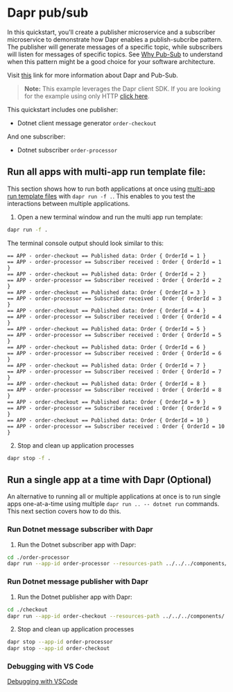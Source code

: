 # Dapr pub/sub

In this quickstart, you'll create a publisher microservice and a subscriber microservice to demonstrate how Dapr enables a publish-subcribe pattern. The publisher will generate messages of a specific topic, while subscribers will listen for messages of specific topics. See [Why Pub-Sub](https://docs.dapr.io/developing-applications/building-blocks/pubsub/pubsub-overview/) to understand when this pattern might be a good choice for your software architecture.

Visit [this](https://docs.dapr.io/developing-applications/building-blocks/pubsub/) link for more information about Dapr and Pub-Sub.

> **Note:** This example leverages the Dapr client SDK.  If you are looking for the example using only HTTP [click here](../http).

This quickstart includes one publisher:

- Dotnet client message generator `order-checkout` 

And one subscriber: 
 
- Dotnet subscriber `order-processor`

## Run all apps with multi-app run template file:

This section shows how to run both applications at once using [multi-app run template files](https://docs.dapr.io/developing-applications/local-development/multi-app-dapr-run/multi-app-overview/) with `dapr run -f .`.  This enables to you test the interactions between multiple applications.  

1. Open a new terminal window and run the multi app run template:

<!-- STEP
name: Run multi app run template
expected_stdout_lines:
  - 'Started Dapr with app id "order-processor"'
  - 'Started Dapr with app id "order-checkout"'
  - 'Published data: Order { OrderId = 2 }'
  - 'Subscriber received : Order { OrderId = 2 }'
expected_stderr_lines:
output_match_mode: substring
match_order: none
background: true
sleep: 15
timeout_seconds: 60
-->

```bash
dapr run -f .
```

The terminal console output should look similar to this:

```text
== APP - order-checkout == Published data: Order { OrderId = 1 }
== APP - order-processor == Subscriber received : Order { OrderId = 1 }
== APP - order-checkout == Published data: Order { OrderId = 2 }
== APP - order-processor == Subscriber received : Order { OrderId = 2 }
== APP - order-checkout == Published data: Order { OrderId = 3 }
== APP - order-processor == Subscriber received : Order { OrderId = 3 }
== APP - order-checkout == Published data: Order { OrderId = 4 }
== APP - order-processor == Subscriber received : Order { OrderId = 4 }
== APP - order-checkout == Published data: Order { OrderId = 5 }
== APP - order-processor == Subscriber received : Order { OrderId = 5 }
== APP - order-checkout == Published data: Order { OrderId = 6 }
== APP - order-processor == Subscriber received : Order { OrderId = 6 }
== APP - order-checkout == Published data: Order { OrderId = 7 }
== APP - order-processor == Subscriber received : Order { OrderId = 7 }
== APP - order-checkout == Published data: Order { OrderId = 8 }
== APP - order-processor == Subscriber received : Order { OrderId = 8 }
== APP - order-checkout == Published data: Order { OrderId = 9 }
== APP - order-processor == Subscriber received : Order { OrderId = 9 }
== APP - order-checkout == Published data: Order { OrderId = 10 }
== APP - order-processor == Subscriber received : Order { OrderId = 10 }
```

2. Stop and clean up application processes

```bash
dapr stop -f .
```
<!-- END_STEP -->

## Run a single app at a time with Dapr (Optional)

An alternative to running all or multiple applications at once is to run single apps one-at-a-time using multiple `dapr run .. -- dotnet run` commands.  This next section covers how to do this. 

### Run Dotnet message subscriber with Dapr

1. Run the Dotnet subscriber app with Dapr: 

```bash
cd ./order-processor
dapr run --app-id order-processor --resources-path ../../../components/ --app-port 7006 -- dotnet run
```

### Run Dotnet message publisher with Dapr

1. Run the Dotnet publisher app with Dapr: 

   
```bash
cd ./checkout
dapr run --app-id order-checkout --resources-path ../../../components/ -- dotnet run
```

2. Stop and clean up application processes

```bash
dapr stop --app-id order-processor
dapr stop --app-id order-checkout
```

### Debugging with VS Code

[Debugging with VSCode](https://docs.dapr.io/developing-applications/local-development/ides/vscode/vscode-how-to-debug-multiple-dapr-apps/)